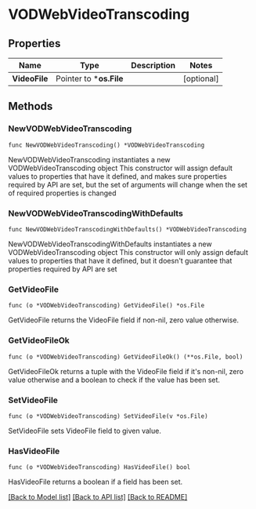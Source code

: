 # VODWebVideoTranscoding

## Properties

Name | Type | Description | Notes
------------ | ------------- | ------------- | -------------
**VideoFile** | Pointer to ***os.File** |  | [optional] 

## Methods

### NewVODWebVideoTranscoding

`func NewVODWebVideoTranscoding() *VODWebVideoTranscoding`

NewVODWebVideoTranscoding instantiates a new VODWebVideoTranscoding object
This constructor will assign default values to properties that have it defined,
and makes sure properties required by API are set, but the set of arguments
will change when the set of required properties is changed

### NewVODWebVideoTranscodingWithDefaults

`func NewVODWebVideoTranscodingWithDefaults() *VODWebVideoTranscoding`

NewVODWebVideoTranscodingWithDefaults instantiates a new VODWebVideoTranscoding object
This constructor will only assign default values to properties that have it defined,
but it doesn't guarantee that properties required by API are set

### GetVideoFile

`func (o *VODWebVideoTranscoding) GetVideoFile() *os.File`

GetVideoFile returns the VideoFile field if non-nil, zero value otherwise.

### GetVideoFileOk

`func (o *VODWebVideoTranscoding) GetVideoFileOk() (**os.File, bool)`

GetVideoFileOk returns a tuple with the VideoFile field if it's non-nil, zero value otherwise
and a boolean to check if the value has been set.

### SetVideoFile

`func (o *VODWebVideoTranscoding) SetVideoFile(v *os.File)`

SetVideoFile sets VideoFile field to given value.

### HasVideoFile

`func (o *VODWebVideoTranscoding) HasVideoFile() bool`

HasVideoFile returns a boolean if a field has been set.


[[Back to Model list]](../README.md#documentation-for-models) [[Back to API list]](../README.md#documentation-for-api-endpoints) [[Back to README]](../README.md)


